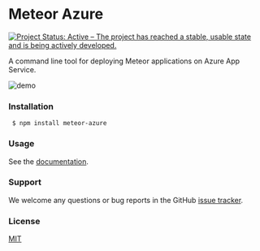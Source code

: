# Meteor Azure

[![Project Status: Active – The project has reached a stable, usable state and is being actively developed.](https://www.repostatus.org/badges/latest/active.svg)](https://www.repostatus.org/#active)

A command line tool for deploying Meteor applications on Azure App Service.

![demo](https://user-images.githubusercontent.com/9661116/27125422-883fd03c-5137-11e7-86da-e899b6d06824.gif)

### Installation

``` $ npm install meteor-azure```

### Usage

See the [documentation](http://meteor-azure.readthedocs.io).

### Support

We welcome any questions or bug reports in the GitHub [issue tracker](https://github.com/fractal-code/meteor-azure/issues).

### License

[MIT](https://github.com/fractal-code/meteor-azure/blob/master/LICENSE.txt)
